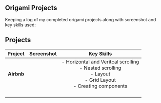 ## Origami Projects
 
Keeping a log of my completed origami projects along with screenshot and key skills used: 


## Projects

|    Project        |       Screenshot        |         Key Skills                    |       
|:-----------------:|:-----------------------:|:-------------------------------------:|
|  **Airbnb**       |                         |  - Horizontal and Veritcal scrolling <br> - Nested scrolling <br> - Layout <br>  - Grid Layout <br>  - Creating components |
|                   |                         |                              |
|                   |                         |                         |
|                   |                         |                 |
|                   |                         |                                       |